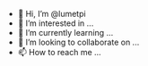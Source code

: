 - 👋 Hi, I’m @lumetpi
- 👀 I’m interested in ...
- 🌱 I’m currently learning ...
- 💞️ I’m looking to collaborate on ...
- 📫 How to reach me ...

<!---
lumetpi/lumetpi is a ✨ special ✨ repository because its `README.md` (this file) appears on your GitHub profile.
You can click the Preview link to take a look at your changes.
--->
